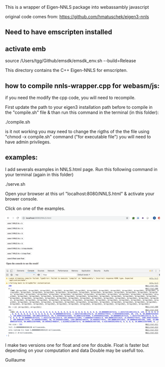 This is a wrapper of Eigen-NNLS package into webassambly javascript

original code comes from: https://github.com/hmatuschek/eigen3-nnls

## Need to have emscripten installed

## activate emb
source /Users/tgg/Github/emsdk/emsdk_env.sh --build=Release

This directory contains the C++ Eigen-NNLS for emscripten.

## how to compile nnls-wrapper.cpp for webasm/js:
if you need the modify the cpp code, you will need to recompile.

First update the path to your eigen3 installation path before to compile in the "compile.sh" file & than run this command in the terminal (in this folder):

./compile.sh

is it not working you may need to change the rigths of the the file using "chmod -x compile.sh" command ("for executable file") you will need to have admin privileges.


## examples:
I add severals examples in NNLS.html page. Run this following command in your terminal (again in this folder) 

./serve.sh

Open your browser at this url "localhost:8080/NNLS.html" & activate your brower console. 

Click on one of the examples.

![Screenshot](image.png)


I make two versions one for float and one for double. Float is faster but depending on your computation and data Double may be usefull too.

Guillaume

